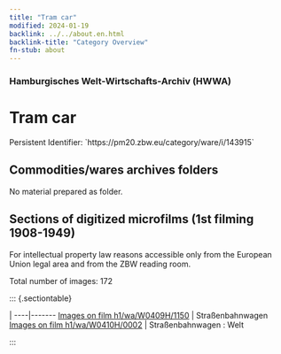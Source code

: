 ```yaml
---
title: "Tram car"
modified: 2024-01-19
backlink: ../../about.en.html
backlink-title: "Category Overview"
fn-stub: about
---
```


### Hamburgisches Welt-Wirtschafts-Archiv (HWWA)

# Tram car

<div class="hint">Persistent Identifier: `https://pm20.zbw.eu/category/ware/i/143915`</div>







## Commodities/wares archives folders





No material prepared as folder.



<a id="filmsections" />

## Sections of digitized microfilms (1st filming 1908-1949)

<p>For intellectual property law reasons accessible only from the European Union legal area and from the ZBW reading room.</p>



<p>Total number of images: 172</p>




::: {.sectiontable}

 | 
----|-------
<a class="btn" href="https://pm20.zbw.eu/film/h1/wa/W0409H/1150" rel="nofollow">Images on film h1/wa/W0409H/1150</a> | Straßenbahnwagen
<a class="btn" href="https://pm20.zbw.eu/film/h1/wa/W0410H/0002" rel="nofollow">Images on film h1/wa/W0410H/0002</a> | Straßenbahnwagen : Welt


:::
















